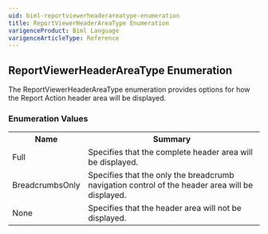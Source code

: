 ```yaml
---
uid: biml-reportviewerheaderareatype-enumeration
title: ReportViewerHeaderAreaType Enumeration
varigenceProduct: Biml Language
varigenceArticleType: Reference
---
```


## ReportViewerHeaderAreaType Enumeration<div class="LanguageSummary"><div class ="SummaryItem">The ReportViewerHeaderAreaType enumeration provides options for how the Report Action header area will be displayed.</div></div><div class="EnumValueGroup">### Enumeration Values<table id="EnumValue" class="MemberList"><tbody><tr><th class="MemberNameColumnHeader">Name</th><th class="MemberSummaryColumnHeader">Summary</th></tr><tr class="cd0"><td class="MemberName">Full</td><td class="MemberSummary"><div class ="SummaryItem">Specifies that the complete header area will be displayed.</div></td></tr><tr class="cd1"><td class="MemberName">BreadcrumbsOnly</td><td class="MemberSummary"><div class ="SummaryItem">Specifies that the only the breadcrumb navigation control of the header area will be displayed.</div></td></tr><tr class="cd0"><td class="MemberName">None</td><td class="MemberSummary"><div class ="SummaryItem">Specifies that the header area will not be displayed.</div></td></tr></tbody></table></div>